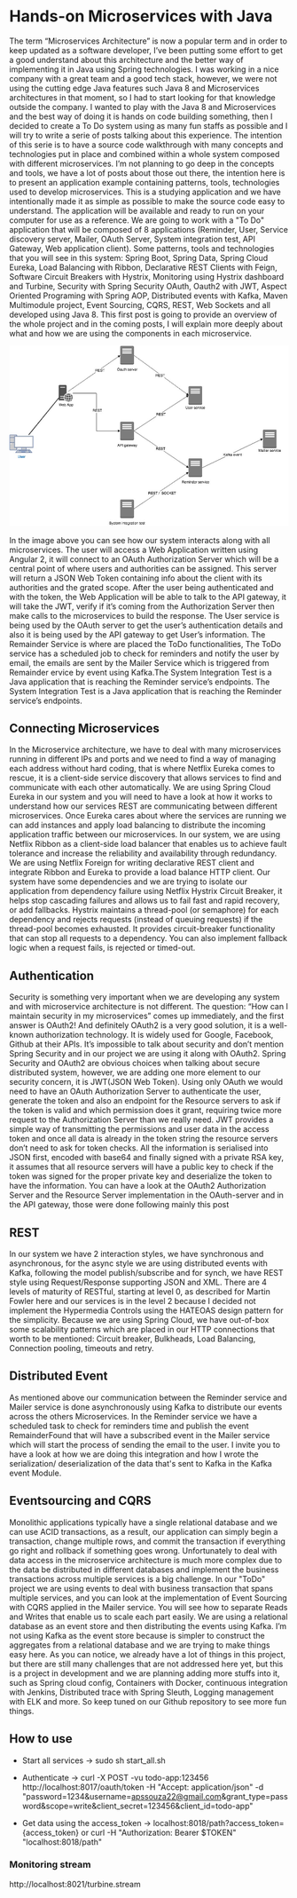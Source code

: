 # Hands-on Microservices with Java
 
The term “Microservices Architecture” is now a popular term and in order to keep updated as a software developer, I’ve been putting some effort to get a good understand about this architecture and the better way of implementing it in Java using Spring technologies.
I was working in a nice company with a great team and a good tech stack, however, we were not using the cutting edge Java features such Java 8 and Microservices architectures in that moment, so I had to start looking for that knowledge outside the company. I wanted to play with the Java 8 and Microservices and the best way of doing it is hands on code building something, then I decided to create a To Do system using as many fun staffs as possible and I will try to write a serie of posts talking about this experience.
The intention of this serie is to have a source code walkthrough with many concepts and technologies put in place and combined within a whole system composed with different microservices. I’m not planning to go deep in the concepts and tools, we have a lot of posts about those out there, the intention here is to present an application example containing patterns, tools, technologies used to develop microservices.
This is a studying application and we have intentionally made it as simple as possible to make the source code easy to understand. The application will be available and ready to run on your computer for use as a reference.
We are going to work with a "To Do" application that will be composed of 8 applications (Reminder, User, Service discovery server, Mailer, OAuth Server, System integration test, API Gateway, Web application client).
Some patterns, tools and technologies that you will see in this system:
Spring Boot, Spring Data, Spring Cloud Eureka, Load Balancing with Ribbon, Declarative REST Clients with Feign, Software Circuit Breakers with Hystrix, Monitoring using Hystrix dashboard and Turbine, Security with Spring Security OAuth, Oauth2 with JWT, Aspect Oriented Programing with Spring AOP, Distributed events with Kafka, Maven Multimodule project, Event Sourcing, CQRS, REST, Web Sockets and all developed using Java 8.
This first post is going to provide an overview of the whole project and in the coming posts, I will explain more deeply about what and how we are using the components in each microservice.

![Alt text](microservices-architecture.jpg?raw=true "microservices architecture")

In the image above you can see how our system interacts along with all microservices. The user will access a Web Application written using Angular 2, it will connect to an OAuth Authorization Server which will be a central point of where users and authorities can be assigned. This server will return a JSON Web Token containing info about the client with its authorities and the grated scope. After the user being authenticated and with the token, the Web Application will be able to talk to the API gateway, it will take the JWT, verify if it’s coming from the Authorization Server then make calls to the microservices to build the response.
The User service is being used by the OAuth server to get the user’s authentication details and also it is being used by the API gateway to get User’s information.
The Remainder Service is where are placed the ToDo functionalities, The ToDo service has a scheduled job to check for reminders and notify the user by email, the emails are sent by the Mailer Service which is triggered from Remainder ervice by event using Kafka.The System Integration Test is a Java application that is reaching the Reminder service’s endpoints.
The System Integration Test is a Java application that is reaching the Reminder service’s endpoints.

## Connecting Microservices
In the Microservice architecture, we have to deal with many microservices running in different IPs and ports and we need to find a way of managing each address without hard coding, that is where Netflix Eureka comes to rescue, it is a client-side service discovery that allows services to find and communicate with each other automatically. We are using Spring Cloud Eureka in our system and you will need to have a look at how it works to understand how our services REST are communicating between different microservices. Once Eureka cares about where the services are running we can add instances and apply load balancing to distribute the incoming application traffic between our microservices. In our system, we are using Netflix Ribbon as a client-side load balancer that enables us to achieve fault tolerance and increase the reliability and availability through redundancy. We are using Netflix Foreign for writing declarative REST client and integrate Ribbon and Eureka to provide a load balance HTTP client.
Our system have some dependencies and we are trying to isolate our application from dependency failure using Netflix Hystrix Circuit Breaker, it helps stop cascading failures and allows us to fail fast and rapid recovery, or add fallbacks. Hystrix maintains a thread-pool (or semaphore) for each dependency and rejects requests (instead of queuing requests) if the thread-pool becomes exhausted. It provides circuit-breaker functionality that can stop all requests to a dependency. You can also implement fallback logic when a request fails, is rejected or timed-out.

## Authentication
Security is something very important when we are developing any system and with microservice architecture is not different. The question: “How can I maintain security in my microservices” comes up immediately, and the first answer is OAuth2! And definitely OAuth2 is a very good solution, it is a well-known authorization technology. It is widely used for Google, Facebook, Github at their APIs. It’s impossible to talk about security and don’t mention Spring Security and in our project we are using it along with OAuth2.
Spring Security and OAuth2 are obvious choices when talking about secure distributed system, however, we are adding one more element to our security concern, it is JWT(JSON Web Token). Using only OAuth we would need to have an OAuth Authorization Server to authenticate the user, generate the token and also an endpoint for the Resource servers to ask if the token is valid and which permission does it grant, requiring twice more request to the Authorization Server than we really need. JWT provides a simple way of transmitting the permissions and user data in the access token and once all data is already in the token string the resource servers don’t need to ask for token checks. All the information is serialised into JSON first, encoded with base64 and finally signed with a private RSA key, it assumes that all resource servers will have a public key to check if the token was signed for the proper private key and deserialize the token to have the information.
You can have a look at the OAuth2 Authorization Server and the Resource Server implementation in the OAuth-server and in the API gateway, those were done following mainly this post 

## REST
In our system we have 2 interaction styles, we have synchronous and asynchronous, for the async style we are using distributed events with Kafka, following the model publish/subscribe and for synch, we have REST style using Request/Response supporting JSON and XML.
There are 4 levels of maturity of RESTful, starting at level 0, as described for Martin Fowler here and our services is in the level 2 because I decided not implement the Hypermedia Controls using the HATEOAS design pattern for the simplicity.
Because we are using Spring Cloud, we have out-of-box some scalability patterns which are placed in our HTTP connections that worth to be mentioned: Circuit breaker, Bulkheads, Load Balancing, Connection pooling, timeouts and retry. 
 
## Distributed Event
As mentioned above our communication between the Reminder service and Mailer service is done asynchronously using Kafka to distribute our events across the others Microservices. In the Reminder service we have a scheduled task to check for reminders time and publish the event RemainderFound that will have a subscribed event in the Mailer service which will start the process of sending the email to the user. I invite you to have a look at how we are doing this integration and how I wrote the serialization/ deserialization of the data that's sent to Kafka in the Kafka event Module.
 
## Eventsourcing and CQRS
Monolithic applications typically have a single relational database and we can use ACID transactions, as a result, our application can simply begin a transaction, change multiple rows, and commit the transaction if everything go right and rollback if something goes wrong. Unfortunately to deal with data access in the microservice architecture is much more complex due to the data be distributed in different databases and implement the business transactions across multiple services is a big challenge.
In our "ToDo" project we are using events to deal with business transaction that spans multiple services, and you can look at the implementation of Event Sourcing with CQRS applied in the Mailer service. You will see how to separate Reads and Writes that enable us to scale each part easily. We are using a relational database as an event store and then distributing the events using Kafka. I’m not using Kafka as the event store because is simpler to construct the aggregates from a relational database and we are trying to make things easy here.
As you can notice, we already have a lot of things in this project, but there are still many challenges that are not addressed here yet, but this is a project in development and we are planning adding more stuffs into it, such as Spring cloud config, Containers with Docker, continuous integration with Jenkins, Distributed trace with Spring Sleuth, Logging management with ELK and more. So keep tuned on our Github repository to see more fun things.


## How to use

* Start all services -> sudo sh start_all.sh  
* Authenticate -> curl -X POST -vu todo-app:123456 http://localhost:8017/oauth/token -H "Accept: application/json" -d "password=1234&username=apssouza22@gmail.com&grant_type=password&scope=write&client_secret=123456&client_id=todo-app"  

* Get data using the access_token -> localhost:8018/path?access_token={access_token} or curl -H "Authorization: Bearer $TOKEN" "localhost:8018/path"

### Monitoring stream				
http://localhost:8021/turbine.stream